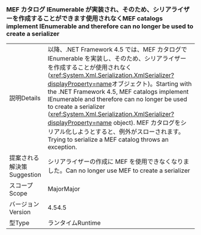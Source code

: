 ### <a name="mef-catalogs-implement-ienumerable-and-therefore-can-no-longer-be-used-to-create-a-serializer"></a><span data-ttu-id="a9fe9-101">MEF カタログ IEnumerable が実装され、そのため、シリアライザーを作成することができます使用されなく</span><span class="sxs-lookup"><span data-stu-id="a9fe9-101">MEF catalogs implement IEnumerable and therefore can no longer be used to create a serializer</span></span>

|   |   |
|---|---|
|<span data-ttu-id="a9fe9-102">説明</span><span class="sxs-lookup"><span data-stu-id="a9fe9-102">Details</span></span>|<span data-ttu-id="a9fe9-103">以降、.NET Framework 4.5 では、MEF カタログで IEnumerable を実装し、そのため、シリアライザーを作成することが使用されなく (<xref:System.Xml.Serialization.XmlSerializer?displayProperty=name>オブジェクト)。</span><span class="sxs-lookup"><span data-stu-id="a9fe9-103">Starting with the .NET Framework 4.5, MEF catalogs implement IEnumerable and therefore can no longer be used to create a serializer (<xref:System.Xml.Serialization.XmlSerializer?displayProperty=name> object).</span></span> <span data-ttu-id="a9fe9-104">MEF カタログをシリアル化しようとすると、例外がスローされます。</span><span class="sxs-lookup"><span data-stu-id="a9fe9-104">Trying to serialize a MEF catalog throws an exception.</span></span>|
|<span data-ttu-id="a9fe9-105">提案される解決策</span><span class="sxs-lookup"><span data-stu-id="a9fe9-105">Suggestion</span></span>|<span data-ttu-id="a9fe9-106">シリアライザーの作成に MEF を使用できなくなりました。</span><span class="sxs-lookup"><span data-stu-id="a9fe9-106">Can no longer use MEF to create a serializer</span></span>|
|<span data-ttu-id="a9fe9-107">スコープ</span><span class="sxs-lookup"><span data-stu-id="a9fe9-107">Scope</span></span>|<span data-ttu-id="a9fe9-108">Major</span><span class="sxs-lookup"><span data-stu-id="a9fe9-108">Major</span></span>|
|<span data-ttu-id="a9fe9-109">バージョン</span><span class="sxs-lookup"><span data-stu-id="a9fe9-109">Version</span></span>|<span data-ttu-id="a9fe9-110">4.5</span><span class="sxs-lookup"><span data-stu-id="a9fe9-110">4.5</span></span>|
|<span data-ttu-id="a9fe9-111">型</span><span class="sxs-lookup"><span data-stu-id="a9fe9-111">Type</span></span>|<span data-ttu-id="a9fe9-112">ランタイム</span><span class="sxs-lookup"><span data-stu-id="a9fe9-112">Runtime</span></span>|

